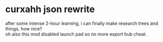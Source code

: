 # curxahh json rewrite

after some intense 2-hour learning, i can finally make research trees and things, how nice?  
oh also this mod disabled launch pad so no more export hub cheat.
